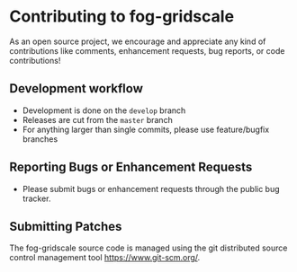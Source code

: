 # Contributing to fog-gridscale

As an open source project, we encourage and appreciate any kind of contributions like comments,
enhancement requests, bug reports, or code contributions!

## Development workflow

* Development is done on the `develop` branch
* Releases are cut from the `master` branch
* For anything larger than single commits, please use feature/bugfix branches

## Reporting Bugs or Enhancement Requests

* Please submit bugs or enhancement requests through the public bug tracker.

## Submitting Patches

The fog-gridscale source code is managed using the git distributed source control management tool <https://www.git-scm.org/>.


